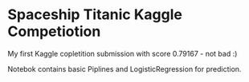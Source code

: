 # Spaceship Titanic Kaggle Competiotion

My first Kaggle copletition submission with score 0.79167 - not bad :)

Notebok contains basic Piplines and LogisticRegression for prediction. 
